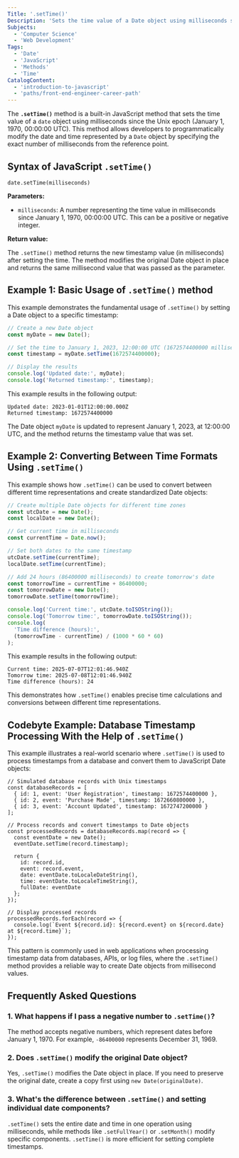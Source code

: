 ```yaml
---
Title: '.setTime()'
Description: 'Sets the time value of a Date object using milliseconds since January 1, 1970 UTC'
Subjects:
  - 'Computer Science'
  - 'Web Development'
Tags:
  - 'Date'
  - 'JavaScript'
  - 'Methods'
  - 'Time'
CatalogContent:
  - 'introduction-to-javascript'
  - 'paths/front-end-engineer-career-path'
---
```


The **`.setTime()`** method is a built-in JavaScript method that sets the time value of a `date` object using milliseconds since the Unix epoch (January 1, 1970, 00:00:00 UTC). This method allows developers to programmatically modify the date and time represented by a `Date` object by specifying the exact number of milliseconds from the reference point.

## Syntax of JavaScript `.setTime()`

```pseudo
date.setTime(milliseconds)
```

**Parameters:**

- `milliseconds`: A number representing the time value in milliseconds since January 1, 1970, 00:00:00 UTC. This can be a positive or negative integer.

**Return value:**

The `.setTime()` method returns the new timestamp value (in milliseconds) after setting the time. The method modifies the original Date object in place and returns the same millisecond value that was passed as the parameter.

## Example 1: Basic Usage of `.setTime()` method

This example demonstrates the fundamental usage of `.setTime()` by setting a Date object to a specific timestamp:

```js
// Create a new Date object
const myDate = new Date();

// Set the time to January 1, 2023, 12:00:00 UTC (1672574400000 milliseconds)
const timestamp = myDate.setTime(1672574400000);

// Display the results
console.log('Updated date:', myDate);
console.log('Returned timestamp:', timestamp);
```

This example results in the following output:

```shell
Updated date: 2023-01-01T12:00:00.000Z
Returned timestamp: 1672574400000
```

The Date object `myDate` is updated to represent January 1, 2023, at 12:00:00 UTC, and the method returns the timestamp value that was set.

## Example 2: Converting Between Time Formats Using `.setTime()`

This example shows how `.setTime()` can be used to convert between different time representations and create standardized Date objects:

```js
// Create multiple Date objects for different time zones
const utcDate = new Date();
const localDate = new Date();

// Get current time in milliseconds
const currentTime = Date.now();

// Set both dates to the same timestamp
utcDate.setTime(currentTime);
localDate.setTime(currentTime);

// Add 24 hours (86400000 milliseconds) to create tomorrow's date
const tomorrowTime = currentTime + 86400000;
const tomorrowDate = new Date();
tomorrowDate.setTime(tomorrowTime);

console.log('Current time:', utcDate.toISOString());
console.log('Tomorrow time:', tomorrowDate.toISOString());
console.log(
  'Time difference (hours):',
  (tomorrowTime - currentTime) / (1000 * 60 * 60)
);
```

This example results in the following output:

```shell
Current time: 2025-07-07T12:01:46.940Z
Tomorrow time: 2025-07-08T12:01:46.940Z
Time difference (hours): 24
```

This demonstrates how `.setTime()` enables precise time calculations and conversions between different time representations.

## Codebyte Example: Database Timestamp Processing With the Help of `.setTime()`

This example illustrates a real-world scenario where `.setTime()` is used to process timestamps from a database and convert them to JavaScript Date objects:

```codebyte/javascript
// Simulated database records with Unix timestamps
const databaseRecords = [
  { id: 1, event: 'User Registration', timestamp: 1672574400000 },
  { id: 2, event: 'Purchase Made', timestamp: 1672660800000 },
  { id: 3, event: 'Account Updated', timestamp: 1672747200000 }
];

// Process records and convert timestamps to Date objects
const processedRecords = databaseRecords.map(record => {
  const eventDate = new Date();
  eventDate.setTime(record.timestamp);

  return {
    id: record.id,
    event: record.event,
    date: eventDate.toLocaleDateString(),
    time: eventDate.toLocaleTimeString(),
    fullDate: eventDate
  };
});

// Display processed records
processedRecords.forEach(record => {
  console.log(`Event ${record.id}: ${record.event} on ${record.date} at ${record.time}`);
});
```

This pattern is commonly used in web applications when processing timestamp data from databases, APIs, or log files, where the `.setTime()` method provides a reliable way to create Date objects from millisecond values.

## Frequently Asked Questions

### 1. What happens if I pass a negative number to `.setTime()`?

The method accepts negative numbers, which represent dates before January 1, 1970. For example, `-86400000` represents December 31, 1969.

### 2. Does `.setTime()` modify the original Date object?

Yes, `.setTime()` modifies the Date object in place. If you need to preserve the original date, create a copy first using `new Date(originalDate)`.

### 3. What's the difference between `.setTime()` and setting individual date components?

`.setTime()` sets the entire date and time in one operation using milliseconds, while methods like `.setFullYear()` or `.setMonth()` modify specific components. `.setTime()` is more efficient for setting complete timestamps.
